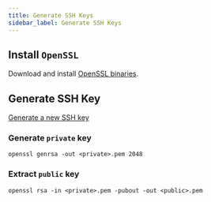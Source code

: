 ```yaml
---
title: Generate SSH Keys
sidebar_label: Generate SSH Keys
---
```


## Install `OpenSSL`

Download and install [OpenSSL binaries](https://wiki.openssl.org/index.php/Binaries).

## Generate SSH Key

[Generate a new SSH key](https://docs.github.com/en/authentication/connecting-to-github-with-ssh/generating-a-new-ssh-key-and-adding-it-to-the-ssh-agent)

### Generate `private` key

```shell
openssl genrsa -out <private>.pem 2048
```

### Extract `public` key

```shell
openssl rsa -in <private>.pem -pubout -out <public>.pem
```
